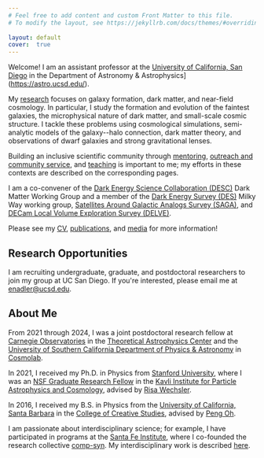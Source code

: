 ```yaml
---
# Feel free to add content and custom Front Matter to this file.
# To modify the layout, see https://jekyllrb.com/docs/themes/#overriding-theme-defaults
 
layout: default
cover:  true
---
```


Welcome! I am an assistant professor at the [University of California, San Diego](https://www.ucsd.edu/) in the Department of Astronomy & Astrophysics](https://astro.ucsd.edu/).

My [research](./research.markdown) focuses on galaxy formation, dark matter, and near-field cosmology. In particular, I study the formation and evolution of the faintest galaxies, the microphysical nature of dark matter, and small-scale cosmic structure. I tackle these problems using cosmological simulations, semi-analytic models of the galaxy--halo connection, dark matter theory, and observations of dwarf galaxies and strong gravitational lenses.

Building an inclusive scientific community through [mentoring](./mentoring.markdown), [outreach and community service](./outreach.markdown), and [teaching](./mentoring.html#teaching) is important to me; my efforts in these contexts are described on the corresponding pages.

I am a co-convener of the [Dark Energy Science Collaboration (DESC)](https://lsstdesc.org/) Dark Matter Working Group and a member of the [Dark Energy Survey (DES)](https://www.darkenergysurvey.org/) Milky Way working group, [Satellites Around Galactic Analogs Survey (SAGA)](https://sagasurvey.org/), and [DECam Local Volume Exploration Survey (DELVE)](https://delve-survey.github.io/).

Please see my [CV](./CV.pdf), [publications](./publications.markdown), and [media](./media.markdown) for more information!

## Research Opportunities

I am recruiting undergraduate, graduate, and postdoctoral researchers to join my group at UC San Diego. If you're interested, please email me at [enadler@ucsd.edu](mailto:enadler@ucsd.edu).

## About Me

From 2021 through 2024, I was a joint postdoctoral research fellow at [Carnegie Observatories](https://carnegiescience.edu/obs) in the [Theoretical Astrophysics Center](https://ctac.carnegiescience.edu/) and the [University of Southern California Department of Physics & Astronomy](https://dornsife.usc.edu/physics/) in [Cosmolab](https://cosmolab.usc.edu/).

In 2021, I received my Ph.D. in Physics from [Stanford University](https://physics.stanford.edu/), where I was an [NSF Graduate Research Fellow](https://www.nsfgrfp.org/) in the [Kavli Institute for Particle Astrophysics and Cosmology](https://kipac.stanford.edu/), advised by [Risa Wechsler](https://www.risawechsler.com/).

In 2016, I received my B.S. in Physics from the [University of California, Santa Barbara](https://www.physics.ucsb.edu/) in the [College of Creative Studies](https://www.ccs.ucsb.edu/), advised by [Peng Oh](https://web.physics.ucsb.edu/~peng/).

I am passionate about interdisciplinary science; for example, I have participated in programs at the [Santa Fe Institute](https://www.santafe.edu/), where I co-founded the research collective [comp-syn](https://comp-syn.com/#/). My interdisciplinary work is described [here](./interdisciplinary.markdown).